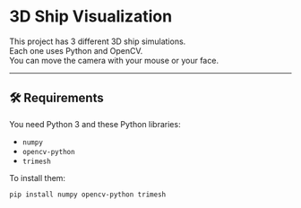 # 3D Ship Visualization

This project has 3 different 3D ship simulations.  
Each one uses Python and OpenCV.  
You can move the camera with your mouse or your face.

---

## 🛠 Requirements

You need Python 3 and these Python libraries:

- `numpy`
- `opencv-python`
- `trimesh`

To install them:

```bash
pip install numpy opencv-python trimesh
